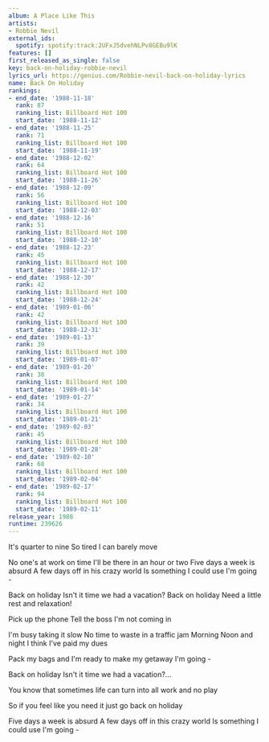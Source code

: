 ```yaml
---
album: A Place Like This
artists:
- Robbie Nevil
external_ids:
  spotify: spotify:track:2UFxJ5dvehNLPv8GEBu9lK
features: []
first_released_as_single: false
key: back-on-holiday-robbie-nevil
lyrics_url: https://genius.com/Robbie-nevil-back-on-holiday-lyrics
name: Back On Holiday
rankings:
- end_date: '1988-11-18'
  rank: 87
  ranking_list: Billboard Hot 100
  start_date: '1988-11-12'
- end_date: '1988-11-25'
  rank: 71
  ranking_list: Billboard Hot 100
  start_date: '1988-11-19'
- end_date: '1988-12-02'
  rank: 64
  ranking_list: Billboard Hot 100
  start_date: '1988-11-26'
- end_date: '1988-12-09'
  rank: 56
  ranking_list: Billboard Hot 100
  start_date: '1988-12-03'
- end_date: '1988-12-16'
  rank: 51
  ranking_list: Billboard Hot 100
  start_date: '1988-12-10'
- end_date: '1988-12-23'
  rank: 45
  ranking_list: Billboard Hot 100
  start_date: '1988-12-17'
- end_date: '1988-12-30'
  rank: 42
  ranking_list: Billboard Hot 100
  start_date: '1988-12-24'
- end_date: '1989-01-06'
  rank: 42
  ranking_list: Billboard Hot 100
  start_date: '1988-12-31'
- end_date: '1989-01-13'
  rank: 39
  ranking_list: Billboard Hot 100
  start_date: '1989-01-07'
- end_date: '1989-01-20'
  rank: 38
  ranking_list: Billboard Hot 100
  start_date: '1989-01-14'
- end_date: '1989-01-27'
  rank: 34
  ranking_list: Billboard Hot 100
  start_date: '1989-01-21'
- end_date: '1989-02-03'
  rank: 45
  ranking_list: Billboard Hot 100
  start_date: '1989-01-28'
- end_date: '1989-02-10'
  rank: 68
  ranking_list: Billboard Hot 100
  start_date: '1989-02-04'
- end_date: '1989-02-17'
  rank: 94
  ranking_list: Billboard Hot 100
  start_date: '1989-02-11'
release_year: 1988
runtime: 239626
---
```

It's quarter to nine
So tired I can barely move

No one's at work on time
I'll be there in an hour or two
Five days a week is absurd
A few days off in his crazy world
Is something I could use
I'm going -

Back on holiday
Isn't it time we had a vacation?
Back on holiday
Need a little rest and relaxation!

Pick up the phone
Tell the boss I'm not coming in

I'm busy taking it slow
No time to waste in a traffic jam
Morning
Noon and night I think I've paid my dues

Pack my bags and I'm ready to make my getaway
I'm going -

Back on holiday
Isn't it time we had a vacation?...

You know that sometimes life can turn into all work and no play

So if you feel like you need it just go back on holiday

Five days a week is absurd
A few days off in this crazy world
Is something I could use
I'm going -
